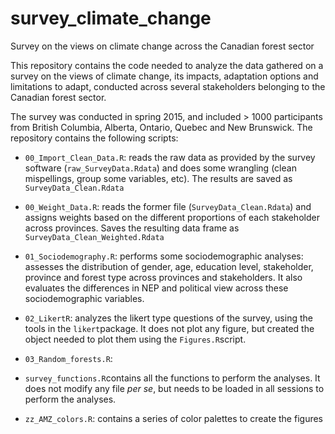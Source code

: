 # survey_climate_change
Survey on the views on climate change across the Canadian forest sector

This repository contains the code needed to analyze the data gathered on a survey on the views of climate change,
its impacts, adaptation options and limitations to adapt, conducted across several stakeholders belonging to the Canadian forest sector.

The survey was conducted in spring 2015, and included > 1000 participants from British Columbia, Alberta, Ontario, Quebec and
New Brunswick. The repository contains the following scripts:


* `00_Import_Clean_Data.R`: reads the raw data as provided by the survey software (`raw_SurveyData.Rdata`) and does some wrangling 
(clean mispellings, group some variables, etc). The results are saved as `SurveyData_Clean.Rdata`

* `00_Weight_Data.R`: reads the former file (`SurveyData_Clean.Rdata`) and assigns weights based on the different proportions of each 
stakeholder across provinces. Saves the resulting data frame as `SurveyData_Clean_Weighted.Rdata`

* `01_Sociodemography.R`: performs some sociodemographic analyses: assesses the distribution of gender, age, education level, stakeholder, province and forest type across provinces and stakeholders. It also evaluates the differences in NEP and political view across these sociodemographic variables.

* `02_LikertR`: analyzes the likert type questions of the survey, using the tools in the `likert`package. It does not plot any figure, but created the object needed to plot them using the `Figures.R`script.

* `03_Random_forests.R`: 

* `survey_functions.R`contains all the functions to perform the analyses. It does not modify any file *per se*, but needs to be loaded in all sessions to perform the analyses.

* `zz_AMZ_colors.R`: contains a series of color palettes to create the figures






